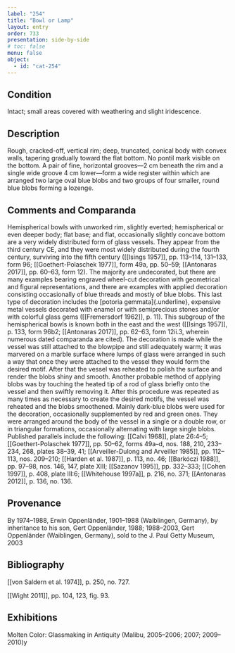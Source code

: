 ```yaml
---
label: "254"
title: "Bowl or Lamp"
layout: entry
order: 733
presentation: side-by-side
# toc: false
menu: false
object:
  - id: "cat-254"
---
```


## Condition

Intact; small areas covered with weathering and slight iridescence.

## Description

Rough, cracked-off, vertical rim; deep, truncated, conical body with convex walls, tapering gradually toward the flat bottom. No pontil mark visible on the bottom. A pair of fine, horizontal grooves—2 cm beneath the rim and a single wide groove 4 cm lower—form a wide register within which are arranged two large oval blue blobs and two groups of four smaller, round blue blobs forming a lozenge.

## Comments and Comparanda

Hemispherical bowls with unworked rim, slightly everted; hemispherical or even deeper body; flat base; and flat, occasionally slightly concave bottom are a very widely distributed form of glass vessels. They appear from the third century CE, and they were most widely distributed during the fourth century, surviving into the fifth century ([[Isings 1957]], pp. 113–114, 131–133, form 96; [[Goethert-Polaschek 1977]], form 49a, pp. 50–59; [[Antonaras 2017]], pp. 60–63, form 12). The majority are undecorated, but there are many examples bearing engraved wheel-cut decoration with geometrical and figural representations, and there are examples with applied decoration consisting occasionally of blue threads and mostly of blue blobs. This last type of decoration includes the [potoria gemmata]{.underline}, expensive metal vessels decorated with enamel or with semiprecious stones and/or with colorful glass gems ([[Fremersdorf 1962]], p. 11). This subgroup of the hemispherical bowls is known both in the east and the west ([[Isings 1957]], p. 133, form 96b2; [[Antonaras 2017]], pp. 62–63, form 12ii.3, wherein numerous dated comparanda are cited). The decoration is made while the vessel was still attached to the blowpipe and still adequately warm; it was marvered on a marble surface where lumps of glass were arranged in such a way that once they were attached to the vessel they would form the desired motif. After that the vessel was reheated to polish the surface and render the blobs shiny and smooth. Another probable method of applying blobs was by touching the heated tip of a rod of glass briefly onto the vessel and then swiftly removing it. After this procedure was repeated as many times as necessary to create the desired motifs, the vessel was reheated and the blobs smoothened. Mainly dark-blue blobs were used for the decoration, occasionally supplemented by red and green ones. They were arranged around the body of the vessel in a single or a double row, or in triangular formations, occasionally alternating with large single blobs. Published parallels include the following: [[Calvi 1968]], plate 26:4–5; [[Goethert-Polaschek 1977]], pp. 50–62, forms 49a–d, nos. 188, 210, 233–234, 268, plates 38–39, 41; [[Arveiller-Dulong and Arveiller 1985]], pp. 112–113, nos. 209–210; [[Harden et al. 1987]], p. 113, no. 46; [[Barkóczi 1988]], pp. 97–98, nos. 146, 147, plate XIII; [[Sazanov 1995]], pp. 332–333; [[Cohen 1997]], p. 408, plate III:6; [[Whitehouse 1997a]], p. 216, no. 371; [[Antonaras 2012]], p. 136, no. 136.

## Provenance

By 1974–1988, Erwin Oppenländer, 1901–1988 (Waiblingen, Germany), by inheritance to his son, Gert Oppenländer, 1988; 1988–2003, Gert Oppenländer (Waiblingen, Germany), sold to the J. Paul Getty Museum, 2003

## Bibliography

[[von Saldern et al. 1974]], p. 250, no. 727.

[[Wight 2011]], pp. 104, 123, fig. 93.

## Exhibitions

Molten Color: Glassmaking in Antiquity (Malibu, 2005–2006; 2007; 2009–2010)y